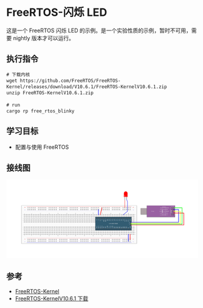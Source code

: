 # FreeRTOS-闪烁 LED

这是一个 FreeRTOS 闪烁 LED 的示例。是一个实验性质的示例，暂时不可用，需要 nightly 版本才可以运行。

## 执行指令

```shell
# 下载内核
wget https://github.com/FreeRTOS/FreeRTOS-Kernel/releases/download/V10.6.1/FreeRTOS-KernelV10.6.1.zip
unzip FreeRTOS-KernelV10.6.1.zip

# run
cargo rp free_rtos_blinky
```

## 学习目标

- 配置与使用 FreeRTOS

## 接线图

![](../../../images/wiring_diagram/3-1%20LED闪烁.jpg)

## 参考

- [FreeRTOS-Kernel](https://github.com/FreeRTOS/FreeRTOS-Kernel/releases/tag/V10.6.1)
- [FreeRTOS-KernelV10.6.1 下载](https://github.com/FreeRTOS/FreeRTOS-Kernel/releases/download/V10.6.1/FreeRTOS-KernelV10.6.1.zip)
